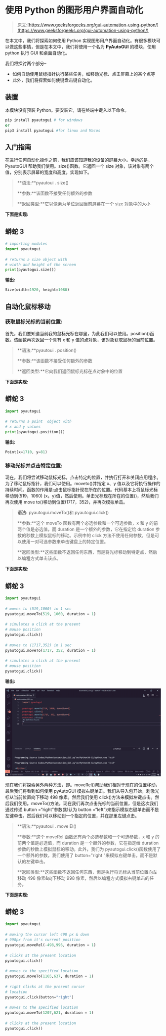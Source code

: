 # 使用 Python 的图形用户界面自动化

> 原文:[https://www.geeksforgeeks.org/gui-automation-using-python/](https://www.geeksforgeeks.org/gui-automation-using-python/)

在本文中，我们将探索如何使用 Python 实现图形用户界面自动化。有很多模块可以做这些事情，但是在本文中，我们将使用一个名为 **PyAutoGUI** 的模块，使用 python 执行 GUI 和桌面自动化。

我们将探讨两个部分–

*   如何自动使用鼠标指针执行某些任务，如移动光标、点击屏幕上的某个点等
*   此外，我们将探索如何使键盘击键自动化。

## 装置

本模块没有预装 Python。要安装它，请在终端中键入以下命令。

```py
pip install pyautogui # for windows
or 
pip3 install pyautogui #for linux and Macos
```

## 入门指南

在进行任何自动化操作之前，我们应该知道我的设备的屏幕大小。幸运的是，PyautoGUI 帮助我们使用。size()函数。它返回一个 size 对象，该对象有两个值，分别表示屏幕的宽度和高度。实现如下。

> **语法:**pyautoui . size()
> 
> **参数:**该函数不接受任何额外的参数
> 
> **返回类型:**它以像素为单位返回当前屏幕在一个 size 对象中的大小

**下面是实现:**

## 蟒蛇 3

```py
# importing modules
import pyautogui

# returns a size object with
# width and height of the screen
print(pyautogui.size())
```

**输出:**

```py
Size(width=1920, height=1080)
```

## 自动化鼠标移动

### 获取鼠标光标的当前位置:

首先，我们要知道当前我的鼠标光标在哪里，为此我们可以使用。position()函数。该函数再次返回一个具有 x 和 y 值的点对象，该对象获取鼠标的当前位置。

> **语法:**pyautoui . position()
> 
> **参数:**该函数不接受任何额外的参数
> 
> **返回类型:**它向我们返回鼠标光标在点对象中的位置

**下面是实现:**

## 蟒蛇 3

```py
import pyautogui

# returns a point  object with
# x and y values
print(pyautogui.position())
```

**输出:**

```py
Point(x=1710, y=81)
```

### 移动光标并点击特定位置:

现在，我们将尝试移动鼠标光标，点击特定的位置，并执行打开和关闭应用程序。为了移动鼠标指针，我们可以使用。moveto()并指定 x、y 值以及它将执行操作的持续时间。函数的作用是:点击鼠标指针现在所在的位置。代码基本上将鼠标光标移动到(519，1060) (x，y)值，然后使用。单击光标现在所在的位置()，然后我们再次使用 move to()移动到位置(1717，352)，并再次模拟单击。

> **语法:** pyautogui.moveTo()和 pyautogui.click()
> 
> **参数:**这个 moveTo 函数有两个必选参数和一个可选参数，x 和 y 的前两个值是必选值，而 duration 是一个额外的参数，它在指定给 duration 参数的秒数上模拟鼠标的移动。示例中的 click 方法不使用任何参数，但是可以使用一对可选参数来单击键盘上的特定位置。
> 
> **返回类型:**这些函数不返回任何东西，而是将光标移动到特定点，然后以编程方式单击该点。

**下面是实现:**

## 蟒蛇 3

```py
import pyautogui

# moves to (519,1060) in 1 sec
pyautogui.moveTo(519, 1060, duration = 1)

# simulates a click at the present
# mouse position
pyautogui.click()

# moves to (1717,352) in 1 sec
pyautogui.moveTo(1717, 352, duration = 1)

# simulates a click at the present
# mouse position
pyautogui.click()
```

**输出:**

![](img/b4baffb4d6fb051abcb27d1b86913261.png)

现在我们将探索另外两种方法，即。moveRel()帮助我们相对于现在的位置移动，最后我们将看到如何使用 pyAutoGUI 模拟右键单击。我们从导入包开始，刺激光标从当前位置向下移动 498 像素。然后我们使用 click()方法来模拟左键点击。然后我们使用。moveTo()方法。现在我们再次点击光标的当前位置，但是这次我们通过传递 button =“right”参数(默认为 button =“left”)来指示模拟右键单击而不是左键单击。然后我们可以移动到一个指定的位置，并在那里左键点击。

> **语法:**pyautoui . move El()
> 
> **参数:**这个 moveRel 函数还有两个必选参数和一个可选参数，x 和 y 的前两个值是必选值，而 duration 是一个额外的参数，它在指定给 duration 参数的秒数上模拟鼠标的移动。此外，我们为 pyautogui.click()函数使用了一个额外的参数，我们使用了 button="right "来模拟右键单击，而不是默认的左键单击。
> 
> **返回类型:**这些函数不返回任何东西，但是执行将光标从当前位置向左移动 498 像素&向下移动 998 像素，然后以编程方式模拟右键单击的任务。

**下面是实现:**

## 蟒蛇 3

```py
import pyautogui

# moving the cursor left 498 px & down
# 998px from it's current position
pyautogui.moveRel(-498,996, duration = 1)

# clicks at the present location
pyautogui.click()

# moves to the specified location
pyautogui.moveTo(1165,637, duration = 1)

# right clicks at the present cursor
# location
pyautogui.click(button="right")

# moves to the specified location
pyautogui.moveTo(1207,621, duration = 1)

# clicks at the present location
pyautogui.click()
```